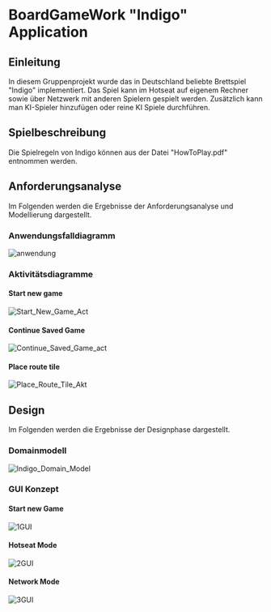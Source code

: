 # BoardGameWork "Indigo" Application
## Einleitung
In diesem Gruppenprojekt wurde das in Deutschland beliebte Brettspiel "Indigo" implementiert. Das Spiel kann im Hotseat auf eigenem Rechner sowie über Netzwerk mit anderen Spielern gespielt werden. Zusätzlich kann man KI-Spieler hinzufügen oder reine KI Spiele durchführen.
## Spielbeschreibung
Die Spielregeln von Indigo können aus der Datei "HowToPlay.pdf" entnommen werden.
## Anforderungsanalyse
Im Folgenden werden die Ergebnisse der Anforderungsanalyse und Modellierung dargestellt. 

### Anwendungsfalldiagramm
![anwendung](https://github.com/OlgaVysh/Indigo_BoardGameApplication/assets/75023035/2a9e2753-234c-4749-bc50-48f0275f3771)

### Aktivitätsdiagramme
#### Start new game
![Start_New_Game_Act](https://github.com/OlgaVysh/Indigo_BoardGameApplication/assets/75023035/2d21cb62-0a15-4831-8bc0-7e41d61b3351)
#### Continue Saved Game
![Continue_Saved_Game_act](https://github.com/OlgaVysh/Indigo_BoardGameApplication/assets/75023035/b2aee507-2e60-45c8-b323-fe8d7063f312)
#### Place route tile
![Place_Route_Tile_Akt](https://github.com/OlgaVysh/Indigo_BoardGameApplication/assets/75023035/cb379440-952a-4799-9c33-960a3c415036)

## Design
Im Folgenden werden die Ergebnisse der Designphase dargestellt.
### Domainmodell
![Indigo_Domain_Model](https://github.com/OlgaVysh/Indigo_BoardGameApplication/assets/75023035/cb9db173-90f4-4369-93c5-38592c5727e5)
### GUI Konzept
#### Start new Game
![1GUI](https://github.com/OlgaVysh/Indigo_BoardGameApplication/assets/75023035/0ea765d4-b0e1-44fa-bbc7-ae1af2af4800)
#### Hotseat Mode
![2GUI](https://github.com/OlgaVysh/Indigo_BoardGameApplication/assets/75023035/0199cae9-b364-4d9e-92f6-e23f745cdf58)
#### Network Mode
![3GUI](https://github.com/OlgaVysh/Indigo_BoardGameApplication/assets/75023035/eb1c4349-0485-4083-808e-4d7bea3ce0a1)

